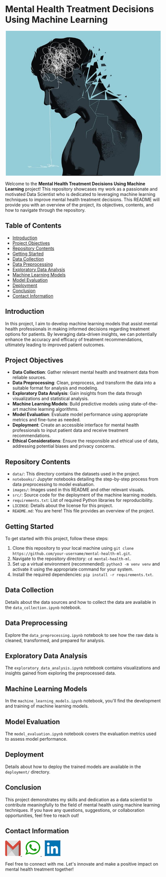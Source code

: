 # Mental Health Treatment Decisions Using Machine Learning

<p align="center">
  <img src="mental.jpg" alt="Mental Health ML" width="500" />
</p>

Welcome to the **Mental Health Treatment Decisions Using Machine Learning** project! This repository showcases my work as a passionate and motivated Data Scientist who is dedicated to leveraging machine learning techniques to improve mental health treatment decisions. This README will provide you with an overview of the project, its objectives, contents, and how to navigate through the repository.

## Table of Contents

- [Introduction](#introduction)
- [Project Objectives](#project-objectives)
- [Repository Contents](#repository-contents)
- [Getting Started](#getting-started)
- [Data Collection](#data-collection)
- [Data Preprocessing](#data-preprocessing)
- [Exploratory Data Analysis](#exploratory-data-analysis)
- [Machine Learning Models](#machine-learning-models)
- [Model Evaluation](#model-evaluation)
- [Deployment](#deployment)
- [Conclusion](#conclusion)
- [Contact Information](#contact-information)

## Introduction

In this project, I aim to develop machine learning models that assist mental health professionals in making informed decisions regarding treatment options for patients. By leveraging data-driven insights, we can potentially enhance the accuracy and efficacy of treatment recommendations, ultimately leading to improved patient outcomes.

## Project Objectives

- **Data Collection**: Gather relevant mental health and treatment data from reliable sources.
- **Data Preprocessing**: Clean, preprocess, and transform the data into a suitable format for analysis and modeling.
- **Exploratory Data Analysis**: Gain insights from the data through visualizations and statistical analysis.
- **Machine Learning Models**: Build predictive models using state-of-the-art machine learning algorithms.
- **Model Evaluation**: Evaluate model performance using appropriate metrics and fine-tune as needed.
- **Deployment**: Create an accessible interface for mental health professionals to input patient data and receive treatment recommendations.
- **Ethical Considerations**: Ensure the responsible and ethical use of data, addressing potential biases and privacy concerns.

## Repository Contents

- `data/`: This directory contains the datasets used in the project.
- `notebooks/`: Jupyter notebooks detailing the step-by-step process from data preprocessing to model evaluation.
- `images/`: Images used in this README and other relevant visuals.
- `src/`: Source code for the deployment of the machine learning models.
- `requirements.txt`: List of required Python libraries for reproducibility.
- `LICENSE`: Details about the license for this project.
- `README.md`: You are here! This file provides an overview of the project.

## Getting Started

To get started with this project, follow these steps:

1. Clone this repository to your local machine using `git clone https://github.com/your-username/mental-health-ml.git`.
2. Navigate to the repository directory: `cd mental-health-ml`.
3. Set up a virtual environment (recommended): `python3 -m venv venv` and activate it using the appropriate command for your system.
4. Install the required dependencies: `pip install -r requirements.txt`.

## Data Collection

Details about the data sources and how to collect the data are available in the `data_collection.ipynb` notebook.

## Data Preprocessing

Explore the `data_preprocessing.ipynb` notebook to see how the raw data is cleaned, transformed, and prepared for analysis.

## Exploratory Data Analysis

The `exploratory_data_analysis.ipynb` notebook contains visualizations and insights gained from exploring the preprocessed data.

## Machine Learning Models

In the `machine_learning_models.ipynb` notebook, you'll find the development and training of machine learning models.

## Model Evaluation

The `model_evaluation.ipynb` notebook covers the evaluation metrics used to assess model performance.

## Deployment

Details about how to deploy the trained models are available in the `deployment/` directory.

## Conclusion

This project demonstrates my skills and dedication as a data scientist to contribute meaningfully to the field of mental health using machine learning techniques. If you have any questions, suggestions, or collaboration opportunities, feel free to reach out!

## Contact Information


<p>
  <a href="mailto:ruturaj26201@gmail.com" style="margin-right: 10px;">
    <img src="https://github.com/ruturaj0626/Data-Science-Portfolio/blob/main/email.png" alt="Email" width="50" height="50">
  </a>  

  <a href="https://wa.me/919579411956" style="margin-right: 10px;">
    <img src="https://github.com/ruturaj0626/Data-Science-Portfolio/blob/main/wa.png" alt="WhatsApp" width="50" height="50">
  </a>  

  <a href="https://www.linkedin.com/in/ruturaj-ranpise/">
    <img src="https://github.com/ruturaj0626/Data-Science-Portfolio/blob/main/LinkedIn.jpg" alt="LinkedIn" width="50" height="50">
  </a>  
</p>

Feel free to connect with me. Let's innovate and make a positive impact on mental health treatment together!

